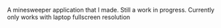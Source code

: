 A minesweeper application that I made. Still a work in progress. Currently only works with laptop fullscreen resolution
